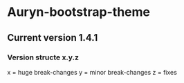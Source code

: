 # Auryn-bootstrap-theme

## Current version **1.4.1**

### Version structe x.y.z

x = huge break-changes
y = minor break-changes
z = fixes
